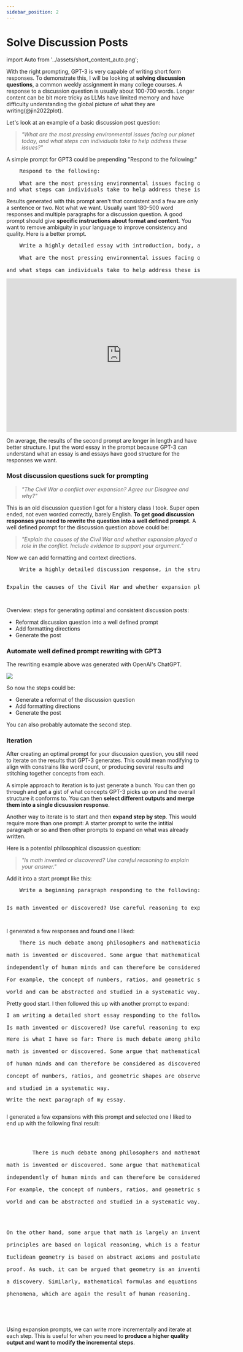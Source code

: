 ```yaml
---
sidebar_position: 2
---
```


# Solve Discussion Posts

import Auto from '../assets/short_content_auto.png';

With the right prompting, GPT-3 is very capable of writing short form responses. To demonstrate this, I will be looking at **solving discussion questions**, a common weekly assignment in many college courses. A response to a discussion question is usually about 100-700 words. Longer content can be bit more tricky as LLMs have limited memory and have difficulty understanding the global picture of what they are writing(@jin2022plot).

Let's look at an example of a basic discussion post question:

> _"What are the most pressing environmental issues facing our planet today, and what steps can individuals take to help address these issues?"_

A simple prompt for GPT3 could be prepending "Respond to the following:"

<pre>
    <span style={{backgroundColor: "#FFF2CC"}}>Respond to the following:</span><br/>
    What are the most pressing environmental issues facing our planet today, <br/>and what steps can individuals take to help address these issues?
</pre>

Results generated with this prompt aren't that consistent and a few are only a sentence or two. Not what we want. Usually want 180-500 word responses and multiple paragraphs for a discussion question. A good prompt should give **specific instructions about format and content**. You want to remove ambiguity in your language to improve consistency and quality. Here is a better prompt.

<pre>
    <span style={{backgroundColor: "#FFF2CC"}}>Write a highly detailed essay with introduction, body, and conclusion paragraphs responding to the following:</span><br/>
    What are the most pressing environmental issues facing our planet today,
    <br/>and what steps can individuals take to help address these issues?
</pre>

<iframe src="https://player.vimeo.com/video/778327269?h=77d739ae72&amp;badge=0&amp;autopause=0&amp;player_id=0&amp;app_id=58479" width="600" height="400" frameborder="0" allow="autoplay; fullscreen; picture-in-picture" allowfullscreen title="example"></iframe>

<!-- <div style={{width: "100%", height: 0, paddingBottom: "57%", position: "relative"}}>
    <iframe src="https://giphy.com/embed/khdUf3ZC5HYTnR1avI" width="100%" height="100%" style={{position: "absolute", frameBorder: "0", class: "giphy-embed"}}>
    </iframe>
</div> -->

On average, the results of the second prompt are longer in length and have better structure. I put the word essay in the prompt because GPT-3 can understand what an essay is and essays have good structure for the responses we want.

### Most discussion questions suck for prompting

> _"The Civil War a conflict over expansion? Agree our Disagree and why?"_

This is an old discussion question I got for a history class I took. Super open ended, not even worded correctly, barely English. **To get good discussion responses you need to rewrite the question into a well defined prompt.** A well defined prompt for the discussion question above could be:

> _"Explain the causes of the Civil War and whether expansion played a role in the conflict. Include evidence to support your argument."_

Now we can add formatting and context directions.

<pre>
    <span style={{backgroundColor: "#FFF2CC"}}>Write a highly detailed discussion response, in the structure of an essay, responding to the following prompt:</span>
    <p>Expalin the causes of the Civil War and whether expansion played a role in the conflict. Include evidence to support your argument.</p>
</pre>

Overview: steps for generating optimal and consistent discussion posts:

- Reformat discussion question into a well defined prompt
- Add formatting directions
- Generate the post

### Automate well defined prompt rewriting with GPT3

The rewriting example above was generated with OpenAI's ChatGPT.

<div style={{textAlign: 'left'}}>
  <img src={Auto} style={{width: "500px"}} />
</div>

So now the steps could be:

- Generate a reformat of the discussion question
- Add formatting directions
- Generate the post

You can also probably automate the second step.

### Iteration

After creating an optimal prompt for your discussion question, you still need to iterate on the results that GPT-3 generates. This could mean modifying to align with constrains like word count, or producing several results and stitching together concepts from each.

A simple approach to iteration is to just generate a bunch. You can then go through and get a gist of what concepts GPT-3 picks up on and the overall structure it conforms to. You can then **select different outputs and merge them into a single dicsussion response**.

Another way to iterate is to start and then **expand step by step**. This would require more than one prompt: A starter prompt to write the intitial paragraph or so and then other prompts to expand on what was already written.

Here is a potential philosophical discussion question:

> _"Is math invented or discovered? Use careful reasoning to explain your answer."_

Add it into a start prompt like this:

<pre>
    <span style={{backgroundColor: "#FFF2CC"}}>Write a beginning paragraph responding to the following:</span>
    <p>Is math invented or discovered? Use careful reasoning to explain your answer</p>
</pre>

I generated a few responses and found one I liked:

<pre>
    <span style={{backgroundColor: "#D2F4D3"}}>There is much debate among philosophers and mathematicians as to whether 
    <br/>math is invented or discovered. Some argue that mathematical concepts and principles exist 
    <br/>independently of human minds and can therefore be considered as discovered rather than invented. 
    <br/>For example, the concept of numbers, ratios, and geometric shapes are observed in the natural 
    <br/>world and can be abstracted and studied in a systematic way.</span>
</pre>

Pretty good start. I then followed this up with another prompt to expand:

<pre>
<span style={{backgroundColor: '#FFF2CC'}}>I am writing a detailed short essay responding to the following prompt:</span> 
<br/>Is math invented or discovered? Use careful reasoning to explain your answer. <span style={{backgroundColor: '#FFF2CC'}}><p/>Here is what I have so far:</span> There is much debate among philosophers and mathematicians as to whether 
<br/>math is invented or discovered. Some argue that mathematical concepts and principles exist independently
<br/>of human minds and can therefore be considered as discovered rather than invented. For example, the
<br/>concept of numbers, ratios, and geometric shapes are observed in the natural world and can be abstracted
<br/>and studied in a systematic way. <p/><span style={{backgroundColor: '#FFF2CC'}}>Write the next paragraph of my essay.</span>
</pre>

I generated a few expansions with this prompt and selected one I liked to end up with the following final result:

<pre>
    <p>
        There is much debate among philosophers and mathematicians as to whether 
        <br/>math is invented or discovered. Some argue that mathematical concepts and principles exist 
        <br/>independently of human minds and can therefore be considered as discovered rather than invented. 
        <br/>For example, the concept of numbers, ratios, and geometric shapes are observed in the natural 
        <br/>world and can be abstracted and studied in a systematic way.
        <span style={{backgroundColor: "#D2F4D3"}}>
        <br/>
        <br/>On the other hand, some argue that math is largely an invention of the human mind. Mathematical
        <br/>principles are based on logical reasoning, which is a feature of the human mind. For instance,
        <br/>Euclidean geometry is based on abstract axioms and postulates, which are accepted as true without
        <br/>proof. As such, it can be argued that geometry is an invention of the human mind rather than 
        <br/>a discovery. Similarly, mathematical formulas and equations are used to model and predict physical
        <br/>phenomena, which are again the result of human reasoning. 
        </span>
    </p>
</pre>

Using expansion prompts, we can write more incrementally and iterate at each step. This is useful for when you need to **produce a higher quality output and want to modify the incremental steps**.